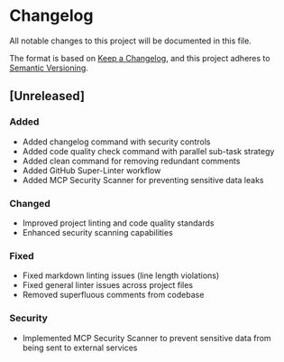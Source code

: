 # Changelog

All notable changes to this project will be documented in this file.

The format is based on [Keep a Changelog](https://keepachangelog.com/en/1.0.0/),
and this project adheres to [Semantic Versioning](https://semver.org/spec/v2.0.0.html).

## [Unreleased]

### Added

- Added changelog command with security controls
- Added code quality check command with parallel sub-task strategy
- Added clean command for removing redundant comments
- Added GitHub Super-Linter workflow
- Added MCP Security Scanner for preventing sensitive data leaks

### Changed

- Improved project linting and code quality standards
- Enhanced security scanning capabilities

### Fixed

- Fixed markdown linting issues (line length violations)
- Fixed general linter issues across project files
- Removed superfluous comments from codebase

### Security

- Implemented MCP Security Scanner to prevent sensitive data from being sent to external services
